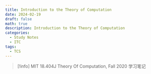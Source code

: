 ```yaml
---
title: Introduction to the Theory of Computation
date: 2024-02-19
draft: false
math: true
description: Introduction to the Theory of Computation
categories:
  - Study Notes
  - ITC
tags:
  - TCS
---
```



> [!info] 
> MIT 18.404J Theory Of Computation, Fall 2020 学习笔记

